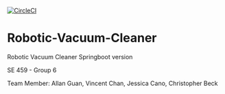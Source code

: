 [![CircleCI](https://circleci.com/gh/allanzguan/Robotic-Vacuum-Cleaner.svg?style=shield)](https://circleci.com/gh/allanzguan/Robotic-Vacuum-Cleaner)
# Robotic-Vacuum-Cleaner
Robotic Vacuum Cleaner Springboot version

SE 459 - Group 6

Team Member:
Allan Guan, Vincent Chan, Jessica Cano, Christopher Beck

